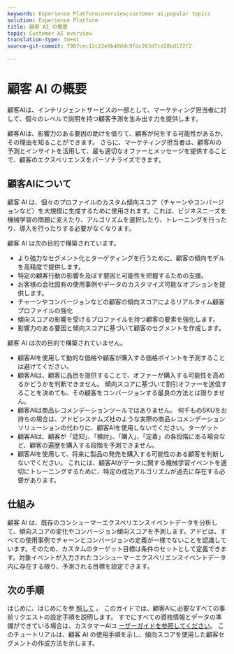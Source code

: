 ```yaml
---
keywords: Experience Platform;overview;customer ai;popular topics
solution: Experience Platform
title: 顧客 AI の概要
topic: Customer AI overview
translation-type: tm+mt
source-git-commit: 7987cec12c22e9b48ddc9fdc263d7cd28bd172f2

---
```



# 顧客 AI の概要

顧客AIは、インテリジェントサービスの一部として、マーケティング担当者に対して、個々のレベルで説明を持つ顧客予測を生み出す力を提供します。

顧客AIは、影響力のある要因の助けを借りて、顧客が何をする可能性があるか、その理由を知ることができます。 さらに、マーケティング担当者は、顧客AIの予測とインサイトを活用して、最も適切なオファーとメッセージを提供することで、顧客のエクスペリエンスをパーソナライズできます。

## 顧客AIについて

顧客 AI は、個々のプロファイルのカスタム傾向スコア（チャーンやコンバージョンなど）を大規模に生成するために使用されます。これは、ビジネスニーズを機械学習の問題に変えたり、アルゴリズムを選択したり、トレーニングを行ったり、導入を行ったりする必要がなくなります。

顧客 AI は次の目的で構築されています。

- より強力なセグメント化とターゲティングを行うために、顧客の傾向モデルを高精度で提供します。
- 特定の顧客行動の影響を及ぼす要因と可能性を把握するための支援。
- お客様の会社固有の使用事例やデータのカスタマイズ可能なオプションを提供します。
- チャーンやコンバージョンなどの顧客の傾向スコアによるリアルタイム顧客プロファイルの強化
- 傾向スコアの影響を受けるプロファイルを持つ顧客の要素を強化します。
- 影響力のある要因と傾向スコアに基づいて顧客のセグメントを作成します。

顧客 AI は次の目的で構築されていません。

- 顧客AIを使用して動的な価格や顧客が購入する価格ポイントを予測することは避けてください。
- 顧客AIは、顧客に品目を提供することで、オファーが購入する可能性を高めるかどうかを判断できません。 傾向スコアに基づいて割引オファーを送信することを決めても、その顧客をコンバージョンする最良の方法とは限りません。
- 顧客AIは商品レコメンデーションツールではありません。 何千ものSKUをお持ちの場合は、アドビシステムズ社のような実際の商品レコメンデーションソリューションの代わりに、顧客AIを使用しないでください。ターゲット
- 顧客AIは、顧客が「認知」、「検討」、「購入」、「定着」の各段階にある場合など、顧客の遍歴を購入する段階を予測できません。
- 顧客AIを使用して、将来に製品の発売を購入する可能性のある顧客を判断しないでください。 これには、顧客AIがデータに関する機械学習イベントを適切にトレーニングするために、特定の成功アルゴリズムが過去に存在する必要があります。

## 仕組み

顧客 AI は、既存のコンシューマーエクスペリエンスイベントデータを分析して、傾向スコアの変化やコンバージョン傾向スコアを予測します。アドビは、すべての使用事例でチャーンとコンバージョンの定義が一様でないことを認識しています。そのため、カスタムのターゲット目標は条件のセットとして定義できます。対象イベントが入力されたコンシューマーエクスペリエンスイベントデータ内に存在する限り、予測される目標を設定できます。

## 次の手順

はじめに、はじめにを参 [照して](./getting-started.md) 。 このガイドでは、顧客AIに必要なすべての事前リクエストの設定手順を説明します。 すでにすべての資格情報とデータの準備ができている場合は、カスタマーAIユ [ーザーガイドを参照してください](./user-guide.md)。 このチュートリアルは、顧客 AI の使用手順を示し、傾向スコアを使用した顧客セグメントの作成方法を示します。